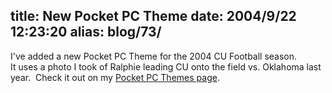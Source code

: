 title: New Pocket PC Theme
date: 2004/9/22 12:23:20
alias: blog/73/
---
I've added a new Pocket PC Theme for the 2004 CU Football season.  It uses a photo I took of Ralphie leading CU onto the field vs. Oklahoma last year.  Check it out on my [Pocket PC Themes page](/ppcthemes.aspx).